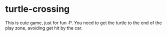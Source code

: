 # turtle-crossing
This is cute game, just for fun :P. You need to get the turtle to the end of the play zone, avoiding get hit by the car.
